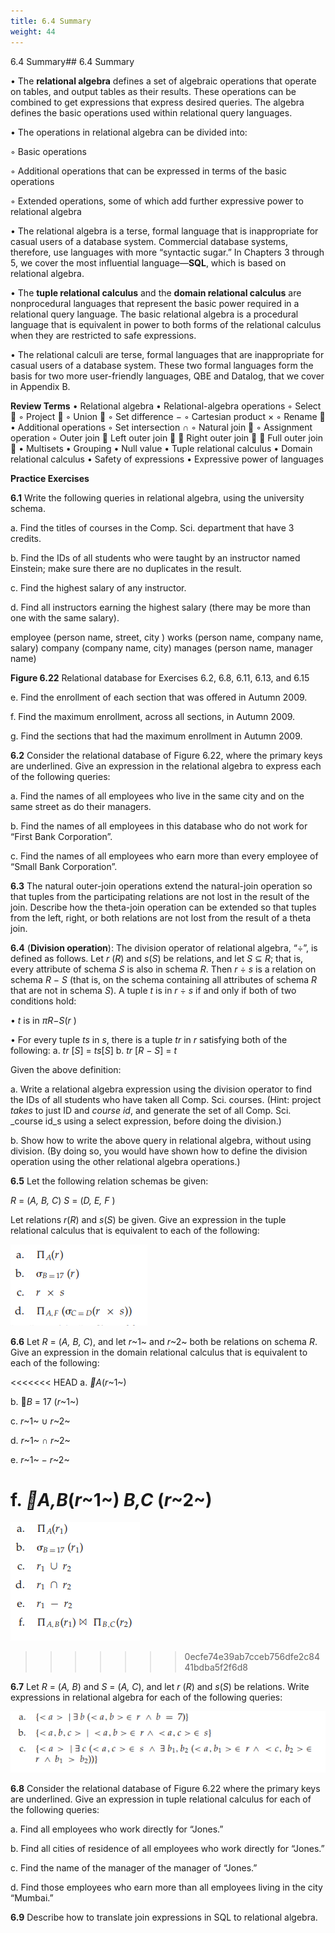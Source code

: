 ```yaml
---
title: 6.4 Summary
weight: 44
---
```


6.4 Summary## 6.4 Summary

• The **relational algebra** defines a set of algebraic operations that operate on tables, and output tables as their results. These operations can be combined to get expressions that express desired queries. The algebra defines the basic operations used within relational query languages.

• The operations in relational algebra can be divided into:

◦ Basic operations

◦ Additional operations that can be expressed in terms of the basic operations

◦ Extended operations, some of which add further expressive power to relational algebra

• The relational algebra is a terse, formal language that is inappropriate for casual users of a database system. Commercial database systems, therefore, use languages with more “syntactic sugar.” In Chapters 3 through 5, we cover the most influential language—**SQL**, which is based on relational algebra.

• The **tuple relational calculus** and the **domain relational calculus** are nonprocedural languages that represent the basic power required in a relational query language. The basic relational algebra is a procedural language that is equivalent in power to both forms of the relational calculus when they are restricted to safe expressions.

• The relational calculi are terse, formal languages that are inappropriate for casual users of a database system. These two formal languages form the basis for two more user-friendly languages, QBE and Datalog, that we cover in Appendix B.

**Review Terms**
• Relational algebra
• Relational-algebra operations
◦ Select 
◦ Project 
◦ Union ∪
◦ Set difference −
◦ Cartesian product ×
◦ Rename 
• Additional operations
◦ Set intersection ∩
◦ Natural join ✶
◦ Assignment operation
◦ Outer join
 Left outer join ✶
 Right outer join ✶
 Full outer join ✶
• Multisets
• Grouping
• Null value
• Tuple relational calculus
• Domain relational calculus
• Safety of expressions
• Expressive power of languages

**Practice Exercises**

**6.1** Write the following queries in relational algebra, using the university schema.

a. Find the titles of courses in the Comp. Sci. department that have 3 credits.

b. Find the IDs of all students who were taught by an instructor named Einstein; make sure there are no duplicates in the result.

c. Find the highest salary of any instructor.

d. Find all instructors earning the highest salary (there may be more than one with the same salary).  

employee (person name, street, city )
works (person name, company name, salary)
company (company name, city)
manages (person name, manager name)

**Figure 6.22** Relational database for Exercises 6.2, 6.8, 6.11, 6.13, and 6.15

e. Find the enrollment of each section that was offered in Autumn 2009.

f. Find the maximum enrollment, across all sections, in Autumn 2009.

g. Find the sections that had the maximum enrollment in Autumn 2009.

**6.2** Consider the relational database of Figure 6.22, where the primary keys are underlined. Give an expression in the relational algebra to express each of the following queries:

a. Find the names of all employees who live in the same city and on the same street as do their managers.

b. Find the names of all employees in this database who do not work for “First Bank Corporation”.

c. Find the names of all employees who earn more than every employee of “Small Bank Corporation”.

**6.3** The natural outer-join operations extend the natural-join operation so that tuples from the participating relations are not lost in the result of the join. Describe how the theta-join operation can be extended so that tuples from the left, right, or both relations are not lost from the result of a theta join.

**6.4** (**Division operation**): The division operator of relational algebra, “÷”, is defined as follows. Let _r_ (_R_) and _s_(_S_) be relations, and let _S_ ⊆ _R_; that is, every attribute of schema _S_ is also in schema _R_. Then _r_ ÷ _s_ is a relation on schema _R_ − _S_ (that is, on the schema containing all attributes of schema _R_ that are not in schema _S_). A tuple _t_ is in _r_ ÷ _s_ if and only if both of two conditions hold:

• _t_ is in _πR_−_S_(_r_ )

• For every tuple _ts_ in _s_, there is a tuple _tr_ in _r_ satisfying both of the following: a. _tr_ [_S_] = _ts_[_S_] b. _tr_ [_R_ − _S_] = _t_

Given the above definition:

a. Write a relational algebra expression using the division operator to find the IDs of all students who have taken all Comp. Sci. courses. (Hint: project _takes_ to just ID and _course id_, and generate the set of all Comp. Sci. _course id_s using a select expression, before doing the division.)

b. Show how to write the above query in relational algebra, without using division. (By doing so, you would have shown how to define the division operation using the other relational algebra operations.)

**6.5** Let the following relation schemas be given:

_R_ \= (_A, B, C_) _S_ \= (_D, E, F_ )

Let relations _r_(_R_) and _s_(_S_) be given. Give an expression in the tuple relational calculus that is equivalent to each of the following:

![Alt text](image-89.png)

**6.6** Let _R_ \= (_A, B, C_), and let _r_~1~ and _r_~2~ both be relations on schema _R_. Give an expression in the domain relational calculus that is equivalent to each of the following:

<<<<<<< HEAD
a. _A_(_r_~1~)

b. _B_ \= 17 (_r_~1~)

c. _r_~1~ ∪ _r_~2~

d. _r_~1~ ∩ _r_~2~

e. _r_~1~ − _r_~2~

f. _A,B_(_r_~1~) _B,C_ (_r_~2~)
=======
![Alt text](image-90.png)
>>>>>>> 0ecfe74e39ab7cceb756dfe2c8441bdba5f2f6d8

**6.7** Let _R_ \= (_A, B_) and _S_ \= (_A, C_), and let _r_ (_R_) and _s_(_S_) be relations. Write expressions in relational algebra for each of the following queries:

![Alt text](image-91.png)

**6.8** Consider the relational database of Figure 6.22 where the primary keys are underlined. Give an expression in tuple relational calculus for each of the following queries:  

a. Find all employees who work directly for “Jones.”

b. Find all cities of residence of all employees who work directly for “Jones.”

c. Find the name of the manager of the manager of “Jones.”

d. Find those employees who earn more than all employees living in the city “Mumbai.”

**6.9** Describe how to translate join expressions in SQL to relational algebra.

